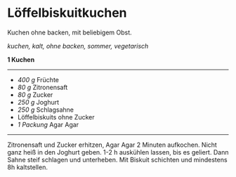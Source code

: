 # Löffelbiskuitkuchen

Kuchen ohne backen, mit beliebigem Obst.

*kuchen, kalt, ohne backen, sommer, vegetarisch*

**1 Kuchen**

---

- *400 g* Früchte
- *80 g* Zitronensaft
- *80 g* Zucker
- *250 g* Joghurt
- *250 g* Schlagsahne
- Löffelbiskuits ohne Zucker
- *1 Packung* Agar Agar

---

Zitronensaft und Zucker erhitzen, Agar Agar 2 Minuten aufkochen. Nicht ganz heiß in den Joghurt geben. 1-2 h auskühlen
lassen, bis es geliert. Dann Sahne steif schlagen und unterheben. Mit Biskuit schichten und mindestens 8h kaltstellen.
